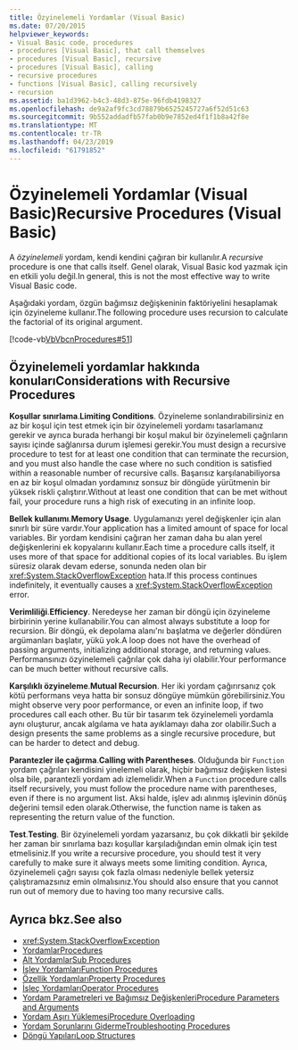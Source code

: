 ```yaml
---
title: Özyinelemeli Yordamlar (Visual Basic)
ms.date: 07/20/2015
helpviewer_keywords:
- Visual Basic code, procedures
- procedures [Visual Basic], that call themselves
- procedures [Visual Basic], recursive
- procedures [Visual Basic], calling
- recursive procedures
- functions [Visual Basic], calling recursively
- recursion
ms.assetid: ba1d3962-b4c3-48d3-875e-96fdb4198327
ms.openlocfilehash: de9a2af9fc3cd78879b6525245727a6f52d51c63
ms.sourcegitcommit: 9b552addadfb57fab0b9e7852ed4f1f1b8a42f8e
ms.translationtype: MT
ms.contentlocale: tr-TR
ms.lasthandoff: 04/23/2019
ms.locfileid: "61791852"
---
```

# <a name="recursive-procedures-visual-basic"></a><span data-ttu-id="5a9f9-102">Özyinelemeli Yordamlar (Visual Basic)</span><span class="sxs-lookup"><span data-stu-id="5a9f9-102">Recursive Procedures (Visual Basic)</span></span>
<span data-ttu-id="5a9f9-103">A *özyinelemeli* yordam, kendi kendini çağıran bir kullanılır.</span><span class="sxs-lookup"><span data-stu-id="5a9f9-103">A *recursive* procedure is one that calls itself.</span></span> <span data-ttu-id="5a9f9-104">Genel olarak, Visual Basic kod yazmak için en etkili yolu değil.</span><span class="sxs-lookup"><span data-stu-id="5a9f9-104">In general, this is not the most effective way to write Visual Basic code.</span></span>  
  
 <span data-ttu-id="5a9f9-105">Aşağıdaki yordam, özgün bağımsız değişkeninin faktöriyelini hesaplamak için özyineleme kullanır.</span><span class="sxs-lookup"><span data-stu-id="5a9f9-105">The following procedure uses recursion to calculate the factorial of its original argument.</span></span>  
  
 [!code-vb[VbVbcnProcedures#51](~/samples/snippets/visualbasic/VS_Snippets_VBCSharp/VbVbcnProcedures/VB/Class1.vb#51)]  
  
## <a name="considerations-with-recursive-procedures"></a><span data-ttu-id="5a9f9-106">Özyinelemeli yordamlar hakkında konuları</span><span class="sxs-lookup"><span data-stu-id="5a9f9-106">Considerations with Recursive Procedures</span></span>  
 <span data-ttu-id="5a9f9-107">**Koşullar sınırlama**.</span><span class="sxs-lookup"><span data-stu-id="5a9f9-107">**Limiting Conditions**.</span></span> <span data-ttu-id="5a9f9-108">Özyineleme sonlandırabilirsiniz en az bir koşul için test etmek için bir özyinelemeli yordamı tasarlamanız gerekir ve ayrıca burada herhangi bir koşul makul bir özyinelemeli çağrıların sayısı içinde sağlanırsa durum işlemesi gerekir.</span><span class="sxs-lookup"><span data-stu-id="5a9f9-108">You must design a recursive procedure to test for at least one condition that can terminate the recursion, and you must also handle the case where no such condition is satisfied within a reasonable number of recursive calls.</span></span> <span data-ttu-id="5a9f9-109">Başarısız karşılanabiliyorsa en az bir koşul olmadan yordamınız sonsuz bir döngüde yürütmenin bir yüksek riskli çalıştırır.</span><span class="sxs-lookup"><span data-stu-id="5a9f9-109">Without at least one condition that can be met without fail, your procedure runs a high risk of executing in an infinite loop.</span></span>  
  
 <span data-ttu-id="5a9f9-110">**Bellek kullanımı**.</span><span class="sxs-lookup"><span data-stu-id="5a9f9-110">**Memory Usage**.</span></span> <span data-ttu-id="5a9f9-111">Uygulamanızı yerel değişkenler için alan sınırlı bir süre vardır.</span><span class="sxs-lookup"><span data-stu-id="5a9f9-111">Your application has a limited amount of space for local variables.</span></span> <span data-ttu-id="5a9f9-112">Bir yordam kendisini çağıran her zaman daha bu alan yerel değişkenlerini ek kopyalarını kullanır.</span><span class="sxs-lookup"><span data-stu-id="5a9f9-112">Each time a procedure calls itself, it uses more of that space for additional copies of its local variables.</span></span> <span data-ttu-id="5a9f9-113">Bu işlem süresiz olarak devam ederse, sonunda neden olan bir <xref:System.StackOverflowException> hata.</span><span class="sxs-lookup"><span data-stu-id="5a9f9-113">If this process continues indefinitely, it eventually causes a <xref:System.StackOverflowException> error.</span></span>  
  
 <span data-ttu-id="5a9f9-114">**Verimliliği**.</span><span class="sxs-lookup"><span data-stu-id="5a9f9-114">**Efficiency**.</span></span> <span data-ttu-id="5a9f9-115">Neredeyse her zaman bir döngü için özyineleme birbirinin yerine kullanabilir.</span><span class="sxs-lookup"><span data-stu-id="5a9f9-115">You can almost always substitute a loop for recursion.</span></span> <span data-ttu-id="5a9f9-116">Bir döngü, ek depolama alanı'nı başlatma ve değerler döndüren argümanları başlatır, yükü yok.</span><span class="sxs-lookup"><span data-stu-id="5a9f9-116">A loop does not have the overhead of passing arguments, initializing additional storage, and returning values.</span></span> <span data-ttu-id="5a9f9-117">Performansınızı özyinelemeli çağrılar çok daha iyi olabilir.</span><span class="sxs-lookup"><span data-stu-id="5a9f9-117">Your performance can be much better without recursive calls.</span></span>  
  
 <span data-ttu-id="5a9f9-118">**Karşılıklı özyineleme**.</span><span class="sxs-lookup"><span data-stu-id="5a9f9-118">**Mutual Recursion**.</span></span> <span data-ttu-id="5a9f9-119">Her iki yordam çağırırsanız çok kötü performans veya hatta bir sonsuz döngüye mümkün görebilirsiniz.</span><span class="sxs-lookup"><span data-stu-id="5a9f9-119">You might observe very poor performance, or even an infinite loop, if two procedures call each other.</span></span> <span data-ttu-id="5a9f9-120">Bu tür bir tasarım tek özyinelemeli yordamla aynı oluşturur, ancak algılama ve hata ayıklamayı daha zor olabilir.</span><span class="sxs-lookup"><span data-stu-id="5a9f9-120">Such a design presents the same problems as a single recursive procedure, but can be harder to detect and debug.</span></span>  
  
 <span data-ttu-id="5a9f9-121">**Parantezler ile çağırma**.</span><span class="sxs-lookup"><span data-stu-id="5a9f9-121">**Calling with Parentheses**.</span></span> <span data-ttu-id="5a9f9-122">Olduğunda bir `Function` yordam çağrıları kendisini yinelemeli olarak, hiçbir bağımsız değişken listesi olsa bile, parantezli yordam adı izlemelidir.</span><span class="sxs-lookup"><span data-stu-id="5a9f9-122">When a `Function` procedure calls itself recursively, you must follow the procedure name with parentheses, even if there is no argument list.</span></span> <span data-ttu-id="5a9f9-123">Aksi halde, işlev adı alınmış işlevinin dönüş değerini temsil eden olarak.</span><span class="sxs-lookup"><span data-stu-id="5a9f9-123">Otherwise, the function name is taken as representing the return value of the function.</span></span>  
  
 <span data-ttu-id="5a9f9-124">**Test**.</span><span class="sxs-lookup"><span data-stu-id="5a9f9-124">**Testing**.</span></span> <span data-ttu-id="5a9f9-125">Bir özyinelemeli yordam yazarsanız, bu çok dikkatli bir şekilde her zaman bir sınırlama bazı koşullar karşıladığından emin olmak için test etmelisiniz.</span><span class="sxs-lookup"><span data-stu-id="5a9f9-125">If you write a recursive procedure, you should test it very carefully to make sure it always meets some limiting condition.</span></span> <span data-ttu-id="5a9f9-126">Ayrıca, özyinelemeli çağrı sayısı çok fazla olması nedeniyle bellek yetersiz çalıştıramazsınız emin olmalısınız.</span><span class="sxs-lookup"><span data-stu-id="5a9f9-126">You should also ensure that you cannot run out of memory due to having too many recursive calls.</span></span>  
  
## <a name="see-also"></a><span data-ttu-id="5a9f9-127">Ayrıca bkz.</span><span class="sxs-lookup"><span data-stu-id="5a9f9-127">See also</span></span>

- <xref:System.StackOverflowException>
- [<span data-ttu-id="5a9f9-128">Yordamlar</span><span class="sxs-lookup"><span data-stu-id="5a9f9-128">Procedures</span></span>](./index.md)
- [<span data-ttu-id="5a9f9-129">Alt Yordamlar</span><span class="sxs-lookup"><span data-stu-id="5a9f9-129">Sub Procedures</span></span>](./sub-procedures.md)
- [<span data-ttu-id="5a9f9-130">İşlev Yordamları</span><span class="sxs-lookup"><span data-stu-id="5a9f9-130">Function Procedures</span></span>](./function-procedures.md)
- [<span data-ttu-id="5a9f9-131">Özellik Yordamları</span><span class="sxs-lookup"><span data-stu-id="5a9f9-131">Property Procedures</span></span>](./property-procedures.md)
- [<span data-ttu-id="5a9f9-132">İşleç Yordamları</span><span class="sxs-lookup"><span data-stu-id="5a9f9-132">Operator Procedures</span></span>](./operator-procedures.md)
- [<span data-ttu-id="5a9f9-133">Yordam Parametreleri ve Bağımsız Değişkenleri</span><span class="sxs-lookup"><span data-stu-id="5a9f9-133">Procedure Parameters and Arguments</span></span>](./procedure-parameters-and-arguments.md)
- [<span data-ttu-id="5a9f9-134">Yordam Aşırı Yüklemesi</span><span class="sxs-lookup"><span data-stu-id="5a9f9-134">Procedure Overloading</span></span>](./procedure-overloading.md)
- [<span data-ttu-id="5a9f9-135">Yordam Sorunlarını Giderme</span><span class="sxs-lookup"><span data-stu-id="5a9f9-135">Troubleshooting Procedures</span></span>](./troubleshooting-procedures.md)
- [<span data-ttu-id="5a9f9-136">Döngü Yapıları</span><span class="sxs-lookup"><span data-stu-id="5a9f9-136">Loop Structures</span></span>](../../../../visual-basic/programming-guide/language-features/control-flow/loop-structures.md)
